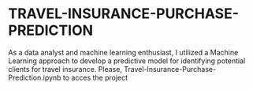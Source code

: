 # TRAVEL-INSURANCE-PURCHASE-PREDICTION
As a data analyst and machine learning enthusiast, I utilized a Machine Learning approach to develop a predictive model for identifying potential clients for travel insurance. Please, Travel-Insurance-Purchase-Prediction.ipynb to acces the project
